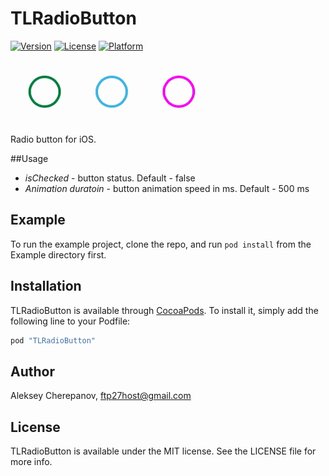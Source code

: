 # TLRadioButton

[![Version](https://img.shields.io/cocoapods/v/TLRadioButton.svg?style=flat)](http://cocoapods.org/pods/TLRadioButton)
[![License](https://img.shields.io/cocoapods/l/TLRadioButton.svg?style=flat)](http://cocoapods.org/pods/TLRadioButton)
[![Platform](https://img.shields.io/cocoapods/p/TLRadioButton.svg?style=flat)](http://cocoapods.org/pods/TLRadioButton)

![Sample](https://github.com/ftp27/TLRadioButton/blob/master/TLRadioButton.gif)

Radio button for iOS. 

##Usage

 * _isChecked_ - button status. Default - false
 * _Animation duratoin_ - button animation speed in ms. Default - 500 ms

## Example

To run the example project, clone the repo, and run `pod install` from the Example directory first.

## Installation

TLRadioButton is available through [CocoaPods](http://cocoapods.org). To install
it, simply add the following line to your Podfile:

```ruby
pod "TLRadioButton"
```

## Author

Aleksey Cherepanov, ftp27host@gmail.com

## License

TLRadioButton is available under the MIT license. See the LICENSE file for more info.
